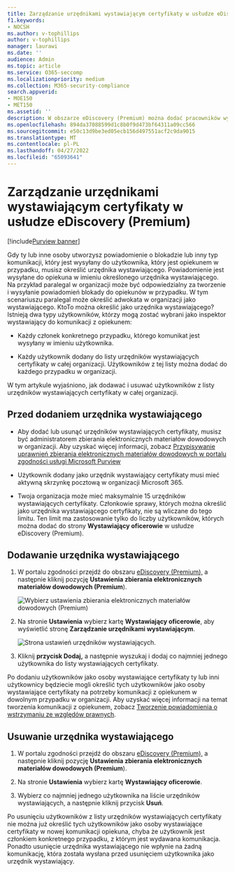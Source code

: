```yaml
---
title: Zarządzanie urzędnikami wystawiającym certyfikaty w usłudze eDiscovery (Premium)
f1.keywords:
- NOCSH
ms.author: v-tophillips
author: v-tophillips
manager: laurawi
ms.date: ''
audience: Admin
ms.topic: article
ms.service: O365-seccomp
ms.localizationpriority: medium
ms.collection: M365-security-compliance
search.appverid:
- MOE150
- MET150
ms.assetid: ''
description: W obszarze eDiscovery (Premium) można dodać pracowników wystawiających certyfikaty w całej organizacji, aby w dowolnym przypadku w organizacji można było dodać ich do dowolnej komunikacji dotyczącej opieki.
ms.openlocfilehash: 894da37088599d1c8b0f9d473bf64311a09cc566
ms.sourcegitcommit: e50c13d9be3ed05ecb156d497551acf2c9da9015
ms.translationtype: MT
ms.contentlocale: pl-PL
ms.lasthandoff: 04/27/2022
ms.locfileid: "65093641"
---
```

# <a name="manage-issuing-officers-in-ediscovery-premium"></a>Zarządzanie urzędnikami wystawiającym certyfikaty w usłudze eDiscovery (Premium)

[!include[Purview banner](../includes/purview-rebrand-banner.md)]

Gdy ty lub inne osoby utworzysz powiadomienie o blokadzie lub inny typ komunikacji, który jest wysyłany do użytkownika, który jest opiekunem w przypadku, musisz określić urzędnika wystawiającego. Powiadomienie jest wysyłane do opiekuna w imieniu określonego urzędnika wystawiającego. Na przykład paralegal w organizacji może być odpowiedzialny za tworzenie i wysyłanie powiadomień blokady do opiekunów w przypadku. W tym scenariuszu paralegal może określić adwokata w organizacji jako wystawiającego. KtoTo można określić jako urzędnika wystawiającego? Istnieją dwa typy użytkowników, którzy mogą zostać wybrani jako inspektor wystawiający do komunikacji z opiekunem:

- Każdy członek konkretnego przypadku, którego komunikat jest wysyłany w imieniu użytkownika.

- Każdy użytkownik dodany do listy urzędników wystawiających certyfikaty w całej organizacji. Użytkowników z tej listy można dodać do każdego przypadku w organizacji.

W tym artykule wyjaśniono, jak dodawać i usuwać użytkowników z listy urzędników wystawiających certyfikaty w całej organizacji.

## <a name="before-you-add-an-issuing-officer"></a>Przed dodaniem urzędnika wystawiającego

- Aby dodać lub usunąć urzędników wystawiających certyfikaty, musisz być administratorem zbierania elektronicznych materiałów dowodowych w organizacji. Aby uzyskać więcej informacji, zobacz [Przypisywanie uprawnień zbierania elektronicznych materiałów dowodowych w portalu zgodności usługi Microsoft Purview](assign-ediscovery-permissions.md)  

- Użytkownik dodany jako urzędnik wystawiający certyfikaty musi mieć aktywną skrzynkę pocztową w organizacji Microsoft 365.

- Twoja organizacja może mieć maksymalnie 15 urzędników wystawiających certyfikaty. Członkowie sprawy, których można określić jako urzędnika wystawiającego certyfikaty, nie są wliczane do tego limitu. Ten limit ma zastosowanie tylko do liczby użytkowników, których można dodać do strony **Wystawiający oficerowie** w usłudze eDiscovery (Premium).

## <a name="add-an-issuing-officer"></a>Dodawanie urzędnika wystawiającego

1. W portalu zgodności przejdź do obszaru [eDiscovery (Premium),](https://go.microsoft.com/fwlink/p/?linkid=2173764) a następnie kliknij pozycję **Ustawienia zbierania elektronicznych materiałów dowodowych (Premium**).

   ![Wybierz ustawienia zbierania elektronicznych materiałów dowodowych (Premium)](..\media\HistoricalVersions1.png)

2. Na stronie **Ustawienia** wybierz kartę **Wystawiający oficerowie**, aby wyświetlić stronę **Zarządzanie urzędnikami wystawiającym**.

   ![Strona ustawień urzędników wystawiających.](..\media\AeDIssuingOfficers1.png)

3. Kliknij **przycisk Dodaj,** a następnie wyszukaj i dodaj co najmniej jednego użytkownika do listy wystawiających certyfikaty.

Po dodaniu użytkowników jako osoby wystawiające certyfikaty ty lub inni użytkownicy będziecie mogli określić tych użytkowników jako osoby wystawiające certyfikaty na potrzeby komunikacji z opiekunem w dowolnym przypadku w organizacji. Aby uzyskać więcej informacji na temat tworzenia komunikacji z opiekunem, zobacz [Tworzenie powiadomienia o wstrzymaniu ze względów prawnych](create-hold-notification.md).

## <a name="remove-an-issuing-officer"></a>Usuwanie urzędnika wystawiającego

1. W portalu zgodności przejdź do obszaru [eDiscovery (Premium),](https://go.microsoft.com/fwlink/p/?linkid=2173764) a następnie kliknij pozycję **Ustawienia zbierania elektronicznych materiałów dowodowych (Premium**).

2. Na stronie **Ustawienia** wybierz kartę **Wystawiający oficerowie**.

3. Wybierz co najmniej jednego użytkownika na liście urzędników wystawiających, a następnie kliknij przycisk **Usuń**.

Po usunięciu użytkowników z listy urzędników wystawiających certyfikaty nie można już określić tych użytkowników jako osoby wystawiające certyfikaty w nowej komunikacji opiekuna, chyba że użytkownik jest członkiem konkretnego przypadku, z którym jest wydawana komunikacja. Ponadto usunięcie urzędnika wystawiającego nie wpłynie na żadną komunikację, która została wysłana przed usunięciem użytkownika jako urzędnik wystawiający.
